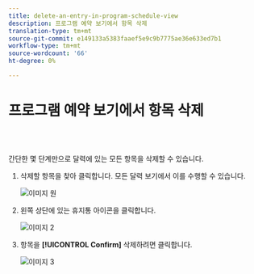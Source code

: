 ```yaml
---
title: delete-an-entry-in-program-schedule-view
description: 프로그램 예약 보기에서 항목 삭제
translation-type: tm+mt
source-git-commit: e149133a5383faaef5e9c9b7775ae36e633ed7b1
workflow-type: tm+mt
source-wordcount: '66'
ht-degree: 0%

---
```



# 프로그램 예약 보기에서 항목 삭제

<br> 

간단한 몇 단계만으로 달력에 있는 모든 항목을 삭제할 수 있습니다.

1. 삭제할 항목을 찾아 클릭합니다. 모든 달력 보기에서 이를 수행할 수 있습니다.

   ![이미지 원](/help/sky/assets/program-schedule-view/delete-an-entry-in-program-schedule-view/delete-an-entry-in-program-schedule-view-1.png)

1. 왼쪽 상단에 있는 휴지통 아이콘을 클릭합니다.

   ![이미지 2](/help/sky/assets/program-schedule-view/delete-an-entry-in-program-schedule-view/delete-an-entry-in-program-schedule-view-2.png)

1. 항목을 **[!UICONTROL Confirm]** 삭제하려면 클릭합니다.

   ![이미지 3](/help/sky/assets/program-schedule-view/delete-an-entry-in-program-schedule-view/delete-an-entry-in-program-schedule-view-3.png)
